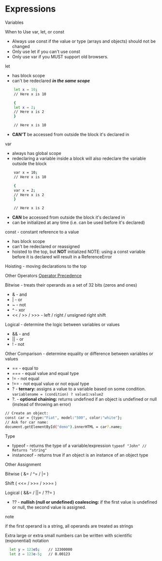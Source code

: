 # Expressions

Variables

When to Use var, let, or const

- Always use const if the value or type (arrays and objects) should not be changed
- Only use let if you can't use const
- Only use var if you MUST support old browsers.

 let

- has block scope
- can't be redeclared ***in the same scope***

```bash
    let x = 10;
    // Here x is 10

    {
    let x = 2;
    // Here x is 2
    }

    // Here x is 10
```

- **CAN'T** be accessed from outside the block it's declared in

var

- always has global scope
- redeclaring a variable inside a block will also redeclare the variable outside the block

```bash
    var x = 10;
    // Here x is 10

    {
    var x = 2;  
    // Here x is 2
    }

    // Here x is 2
```

- **CAN** be accessed from outside the block it's declared in
- can be initialized at any time (i.e. can be used before it's declared)

const - constant reference to a value

- has block scope
- can't be redeclared or reassigned
- hoisted to the top, but **NOT** initialized
  NOTE: using a const variable before it is declared will result in a ReferenceError

Hoisting -  moving declarations to the top

Other Operators [Operator Precedence](https://www.w3schools.com/js/js_precedence.asp)
  
Bitwise - treats their operands as a set of 32 bits (zeros and ones)

- & - and
- | - or
- ~ - not
- ^ - xor
- << / >> / >>> - left / right / unsigned right shift

Logical - determine the logic between variables or values

- && - and
- || - or
- ! - not  

Other Comparison - determine equality or difference between variables or values

- == - equal to
- === - equal value and equal type
- != - not equal
- !== - not equal value or not equal type
- ? - **ternary:** assigns a value to a variable based on some condition.
    `variablename = (condition) ? value1:value2`
- ?. - **optional chaining:** returns undefined if an object is undefined or null (instead of throwing an error)

```bash
// Create an object:
const car = {type:"Fiat", model:"500", color:"white"};
// Ask for car name:
document.getElementById("demo").innerHTML = car?.name;
```

Type

- typeof - returns the type of a variable/expression `typeof "John" // Returns "string"`
- instanceof - returns true if an object is an instance of an object type

Other Assignment

Bitwise ( &= / ^= / |= )

Shift ( <<= / >>= / >>>= )

Logical ( &&= / ||= / ??= )

- ?? - **nullish (null or undefined) coalescing:** if the first value is undefined or null, the second value is assigned.

note

if the first operand is a string, all operands are treated as strings

Extra large or extra small numbers can be written with scientific (exponential) notation

```bash
  let y = 123e5;    // 12300000
  let z = 123e-5;   // 0.00123
```
